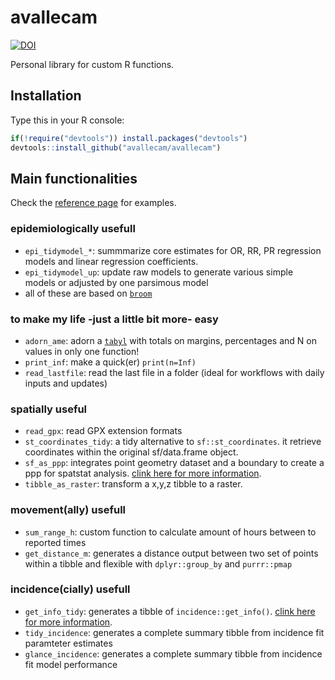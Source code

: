 # avallecam


[![DOI](https://zenodo.org/badge/DOI/10.5281/zenodo.4014183.svg)](https://doi.org/10.5281/zenodo.4014183)


Personal library for custom R functions.

## Installation

Type this in your R console: 

```r
if(!require("devtools")) install.packages("devtools")
devtools::install_github("avallecam/avallecam")
```

## Main functionalities

Check the [reference page](https://avallecam.github.io/avallecam/reference/index.html) for examples.

### epidemiologically usefull

- `epi_tidymodel_*`: summmarize core estimates for OR, RR, PR regression models and linear regression coefficients.
- `epi_tidymodel_up`: update raw models to generate various simple models or adjusted by one parsimous model
- all of these are based on [`broom`](https://broom.tidyverse.org/index.html)

### to make my life -just a little bit more- easy

- `adorn_ame`: adorn a [`tabyl`](https://cran.r-project.org/web/packages/janitor/vignettes/janitor.html#tabyl---a-better-version-of-table) with totals on margins, percentages and N on values in only one function! 
- `print_inf`: make a quick(er) `print(n=Inf)`
- `read_lastfile`: read the last file in a folder (ideal for workflows with daily inputs and updates)

### spatially useful

- `read_gpx`: read GPX extension formats
- `st_coordinates_tidy`: a tidy alternative to `sf::st_coordinates`. it retrieve coordinates within the original sf/data.frame object.
- `sf_as_ppp`: integrates point geometry dataset and a boundary to create a ppp for spatstat analysis. [clink here for more information](https://github.com/r-spatial/sf/issues/1233).
-  `tibble_as_raster`: transform a x,y,z tibble to a raster. 

### movement(ally) usefull

- `sum_range_h`: custom function to calculate amount of hours between to reported times
- `get_distance_m`: generates a distance output between two set of points within a tibble and flexible with `dplyr::group_by` and `purrr::pmap` 

### incidence(cially) usefull

- `get_info_tidy`: generates a tibble of `incidence::get_info()`. [clink here for more information](https://www.repidemicsconsortium.org/incidence/index.html).
- `tidy_incidence`: generates a complete summary tibble from incidence fit paramteter estimates
- `glance_incidence`: generates a complete summary tibble from incidence fit model performance
